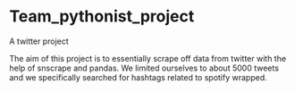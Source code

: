 # Team_pythonist_project

A twitter project

The aim of this project is to essentially scrape off data from twitter with the help of snscrape and pandas. We limited ourselves to about 5000 tweets and we specifically searched for hashtags related to spotify wrapped.
